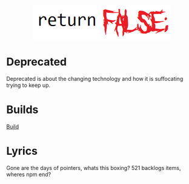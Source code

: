 <p align="center">
  <img src= "https://github.com/ReturnFalseBand/Deprecated/blob/master/logo.png?raw=true"/>
</p>

# Deprecated
Deprecated is about the changing technology and how it is suffocating trying to keep up.

# Builds
[Build](https://github.com/ReturnFalseBand/Deprecated/blob/master/Build/Mixdown.wav?raw=true "Build")

# Lyrics
Gone are the days of pointers, whats this boxing?
521 backlogs items, wheres npm end?






